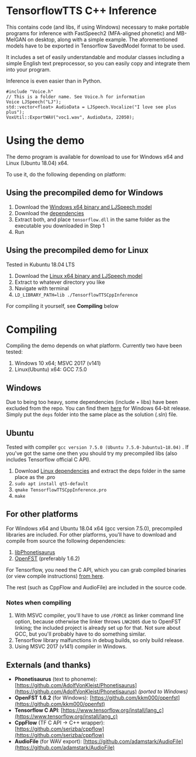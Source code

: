 ﻿# TensorflowTTS C++ Inference 

This contains code (and libs, if using Windows) necessary to make portable programs for inference with FastSpeech2 (MFA-aligned phonetic) and MB-MelGAN on desktop, along with a simple example. The aforementioned models have to be exported in Tensorflow SavedModel format to be used.

It includes a set of easily understandable and modular classes including a simple English text preprocessor, so you can easily copy and integrate them into your program.

Inference is even easier than in Python.

    #include "Voice.h"
    // This is a folder name. See Voice.h for information 
    Voice LJSpeech("LJ");
    std::vector<float> AudioData = LJSpeech.Vocalize("I love see plus plus");
    VoxUtil::ExportWAV("voc1.wav", AudioData, 22050);

# Using the demo

The demo program is available for download to use for Windows x64 and Linux (Ubuntu 18.04) x64.

To use it, do the following depending on platform:

## Using the precompiled demo for Windows
 1. Download the [Windows x64 binary and LJSpeech model](https://drive.google.com/file/d/1JHoR3kfFRcxZwghOXsAWXzhYZ3pnZmcc/view?usp=sharing)
 2. Download the [dependencies](https://drive.google.com/file/d/1ufLQvH-Me2NLmzNBkjcyD13WTyHb35aB/view?usp=sharing)
 3. Extract both, and place `tensorflow.dll` in the same folder as the executable you downloaded in Step 1
 4. Run

## Using the precompiled demo for Linux
Tested in Kubuntu 18.04 LTS
1. Download the [Linux x64 binary and LJSpeech model](https://drive.google.com/file/d/17wAVsxRpaPogPpzOiEJB8QJjF_wI60q2/view?usp=sharing)
2. Extract to whatever directory you like
3. Navigate with terminal
4. `LD_LIBRARY_PATH=lib ./TensorflowTTSCppInference`


For compiling it yourself, see **Compiling** below

# Compiling
Compiling the demo depends on what platform. Currently two have been tested:
1. Windows 10 x64; MSVC 2017 (v141)
2. Linux(Ubuntu) x64: GCC 7.5.0

## Windows
Due to being too heavy, some dependencies (include + libs) have been excluded from the repo. You can find them [here](https://drive.google.com/file/d/1ufLQvH-Me2NLmzNBkjcyD13WTyHb35aB/view?usp=sharing) for Windows 64-bit release. Simply put the `deps` folder into the same place as the solution (.sln) file.

## Ubuntu
Tested with compiler `gcc version 7.5.0 (Ubuntu 7.5.0-3ubuntu1~18.04)` . If you've got the same one then you should try my precompiled libs (also includes Tensorflow official C API).
1. Download [Linux dependencies](https://drive.google.com/file/d/1MF4QXq69l8h6nh4h_nKatShobyfbAkiD/view?usp=sharing)  and extract the deps folder in the same place as the .pro
2. `sudo apt install qt5-default`
3. `qmake TensorflowTTSCppInference.pro`
4. `make`


## For other platforms
For Windows x64 and Ubuntu 18.04 x64 (gcc version 7.5.0), precompiled libraries are included. For other platforms, you'll have to download and compile from source the following dependencies:

 1. [libPhonetisaurus](https://github.com/ZDisket/Phonetisaurus)
 2. [OpenFST](http://www.openfst.org/twiki/bin/view/FST/WebHome) (preferably 1.6.2)
 
 For Tensorflow, you need the C API, which you can grab compiled binaries (or view compile instructions) [from here](https://www.tensorflow.org/install/lang_c).
 
 The rest (such as CppFlow and AudioFile) are included in the source code.

### Notes when compiling

 1. With MSVC compiler, you'll have to use `/FORCE` as linker command line option, because otherwise the linker throws `LNK2005` due to OpenFST linking; the included project is already set up for that. Not sure about GCC, but you'll probably have to do something similar.
 2. Tensorflow library malfunctions in debug builds, so only build release.
 3. Using MSVC 2017 (v141) compiler in Windows.

## Externals (and thanks)

 - **Phonetisaurus** (text to phoneme): [https://github.com/AdolfVonKleist/Phonetisaurus](https://github.com/AdolfVonKleist/Phonetisaurus) *(ported to Windows)*
 - **OpenFST 1.6.2** (for Windows): [https://github.com/kkm000/openfst](https://github.com/kkm000/openfst)
 - **Tensorflow C API**: [https://www.tensorflow.org/install/lang_c](https://www.tensorflow.org/install/lang_c)
 - **CppFlow** (TF C API -> C++ wrapper): [https://github.com/serizba/cppflow](https://github.com/serizba/cppflow) 
 - **AudioFile** (for WAV export): [https://github.com/adamstark/AudioFile](https://github.com/adamstark/AudioFile)






